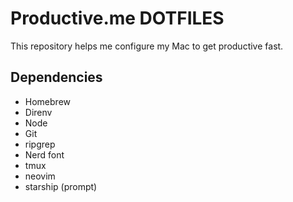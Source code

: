 # Productive.me DOTFILES

This repository helps me configure my Mac to get productive fast.

## Dependencies

- Homebrew
- Direnv
- Node
- Git
- ripgrep
- Nerd font
- tmux
- neovim
- starship (prompt)
